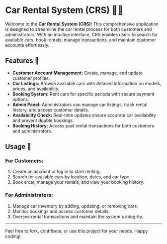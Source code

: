 # Car Rental System (CRS) 🚗💨

Welcome to the **Car Rental System (CRS)**! This comprehensive application is designed to streamline the car rental process for both customers and administrators. With an intuitive interface, CRS enables users to search for available cars, book rentals, manage transactions, and maintain customer accounts effortlessly.

## Features 🔑

- **Customer Account Management:** Create, manage, and update customer profiles.
- **Car Listings:** Browse available cars with detailed information on models, prices, and availability.
- **Booking System:** Rent cars for specific periods with secure payment options.
- **Admin Panel:** Administrators can manage car listings, track rental history, and access customer details.
- **Availability Check:** Real-time updates ensure accurate car availability and prevent double bookings.
- **Booking History:** Access past rental transactions for both customers and administrators.

## Usage 📅

### For Customers:
1. Create an account or log in to start renting.
2. Search for available cars by location, dates, and car type.
3. Book a car, manage your rentals, and view your booking history.

### For Administrators:
1. Manage car inventory by adding, updating, or removing cars.
2. Monitor bookings and access customer details.
3. Oversee rental transactions and maintain the system's integrity.

---

Feel free to fork, contribute, or use this project for your needs. Happy coding!
